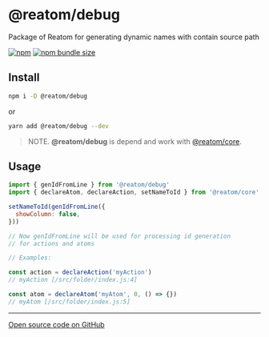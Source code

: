 # @reatom/debug

Package of Reatom for generating dynamic names with contain source path 

[![npm](https://img.shields.io/npm/v/@reatom/debug?style=flat-square)](https://www.npmjs.com/package/@reatom/debug) 
[![npm bundle size](https://img.shields.io/bundlephobia/minzip/@reatom/debug?style=flat-square)](https://bundlephobia.com/result?p=@reatom/debug)

## Install

```sh
npm i -D @reatom/debug
```
or
```sh
yarn add @reatom/debug --dev
```

> NOTE. **@reatom/debug** is depend and work with [@reatom/core](https://artalar.github.io/reatom/#/reatom-core).

## Usage

```js
import { genIdFromLine } from '@reatom/debug'
import { declareAtom, declareAction, setNameToId } from '@reatom/core'

setNameToId(genIdFromLine({
  showColumn: false,
}))

// Now genIdFromLine will be used for processing id generation 
// for actions and atoms

// Examples:

const action = declareAction('myAction') 
// myAction [/src/folder/index.js:4]

const atom = declareAtom('myAtom', 0, () => {}) 
// myAtom [/src/folder/index.js:5]
```
---

[Open source code on GitHub](https://github.com/artalar/reatom/tree/master/packages/debug)
